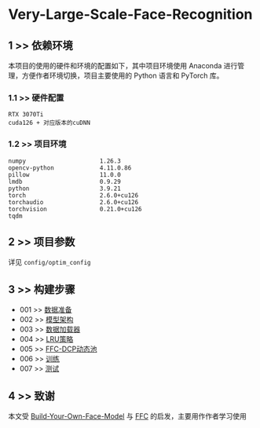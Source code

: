 # Very-Large-Scale-Face-Recognition

## 1 >> 依赖环境

本项目的使用的硬件和环境的配置如下，其中项目环境使用 Anaconda 进行管理，方便作者环境切换，项目主要使用的 Python 语言和 PyTorch 库。

### 1.1 >> 硬件配置
```
RTX 3070Ti
cuda126 + 对应版本的cuDNN
```

### 1.2 >> 项目环境
```
numpy                     1.26.3
opencv-python             4.11.0.86
pillow                    11.0.0
lmdb                      0.9.29
python                    3.9.21
torch                     2.6.0+cu126
torchaudio                2.6.0+cu126
torchvision               0.21.0+cu126
tqdm         
```

## 2 >> 项目参数

详见 `config/optim_config`

## 3 >> 构建步骤

- 001 >> [数据准备](https://github.com/sqnkkang/Very-Large-Scale-Face-Recognition/blob/master/recognition/data.md)
- 002 >> [模型架构](https://github.com/sqnkkang/Very-Large-Scale-Face-Recognition/blob/master/recognition/model.md)
- 003 >> [数据加载器](https://github.com/sqnkkang/Very-Large-Scale-Face-Recognition/blob/master/recognition/dataloader.md)
- 004 >> [LRU策略]()
- 005 >> [FFC-DCP动态池]()
- 006 >> [训练]()
- 007 >> [测试]()

## 4 >> 致谢

本文受 [Build-Your-Own-Face-Model](https://github.com/siriusdemon/Build-Your-Own-Face-Model/) 与 [FFC](https://github.com/tiandunx/FFC/) 的启发，主要用作作者学习使用
